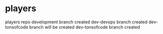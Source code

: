 # players
players repo
development branch created
dev-devops branch created
dev-tonsofcode branch will be created
dev-tonsofcode branch created